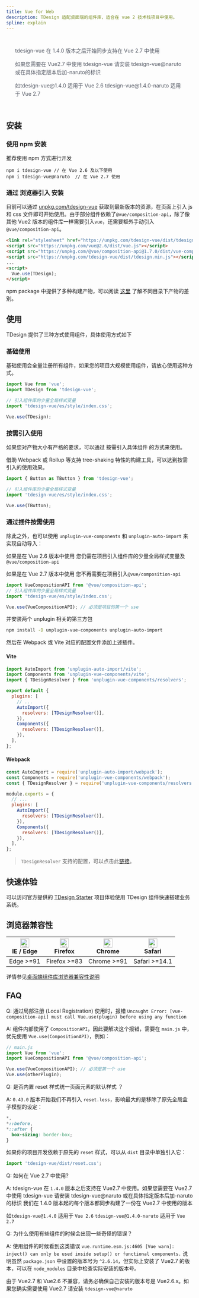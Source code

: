 ```yaml
---
title: Vue for Web
description: TDesign 适配桌面端的组件库，适合在 vue 2 技术栈项目中使用。
spline: explain
---
```


<div style="background: var(--td-warning-color-2); padding: 14px 24px; border-radius: 3px; color: #555a65; line-height: 22px">
  <p>tdesign-vue 在 1.4.0 版本之后开始同步支持在 Vue 2.7 中使用</p>
  <p>如果您需要在 Vue2.7 中使用 tdesign-vue 请安装 tdesign-vue@naruto 或在具体指定版本后加-naruto的标识
  <p>如tdesign-vue@1.4.0 适用于 Vue 2.6 tdesign-vue@1.4.0-naruto 适用于 Vue 2.7</p>
</div>

## 安装

### 使用 npm 安装

推荐使用 npm 方式进行开发

```shell
npm i tdesign-vue // 在 Vue 2.6 及以下使用
npm i tdesign-vue@naruto  // 在 Vue 2.7 使用
```

### 通过 浏览器引入 安装

目前可以通过 [unpkg.com/tdesign-vue](https://unpkg.com/tdesign-vue) 获取到最新版本的资源，在页面上引入 js 和 css 文件即可开始使用。由于部分组件依赖了`@vue/composition-api`，除了像其他 Vue2 版本的组件库一样需要引入`vue`，还需要额外手动引入`@vue/composition-api`。

```html
<link rel="stylesheet" href="https://unpkg.com/tdesign-vue/dist/tdesign.min.css" />
<script src="https://unpkg.com/vue@2.6/dist/vue.js"></script>
<script src="https://unpkg.com/@vue/composition-api@1.7.0/dist/vue-composition-api.prod.js"></script>
<script src="https://unpkg.com/tdesign-vue/dist/tdesign.min.js"></script>
...
<script>
  Vue.use(TDesign);
</script>
```

npm package 中提供了多种构建产物，可以阅读 [这里](https://github.com/Tencent/tdesign/blob/main/docs/develop-install.md) 了解不同目录下产物的差别。

## 使用

TDesign 提供了三种方式使用组件，具体使用方式如下

### 基础使用

基础使用会全量注册所有组件，如果您的项目大规模使用组件，请放心使用这种方式。

```js
import Vue from 'vue';
import TDesign from 'tdesign-vue';

// 引入组件库的少量全局样式变量
import 'tdesign-vue/es/style/index.css';

Vue.use(TDesign);
```

### 按需引入使用

如果您对产物大小有严格的要求，可以通过 按需引入具体组件 的方式来使用。

借助 Webpack 或 Rollup 等支持 tree-shaking 特性的构建工具，可以达到按需引入的使用效果。

```js
import { Button as TButton } from 'tdesign-vue';

// 引入组件库的少量全局样式变量
import 'tdesign-vue/es/style/index.css';

Vue.use(TButton);
```

### 通过插件按需使用

除此之外，也可以使用 `unplugin-vue-components` 和 `unplugin-auto-import` 来实现自动导入：

如果是在 Vue 2.6 版本中使用 您仍需在项目引入组件库的少量全局样式变量及`@vue/composition-api`

如果是在 Vue 2.7 版本中使用 您不再需要在项目引入`@vue/composition-api`

```js
import VueCompositionAPI from '@vue/composition-api';
// 引入组件库的少量全局样式变量
import 'tdesign-vue/es/style/index.css';

Vue.use(VueCompositionAPI); // 必须是项目的第一个 use
```

并安装两个 unplugin 相关的第三方包

```bash
npm install -D unplugin-vue-components unplugin-auto-import
```

然后在 Webpack 或 Vite 对应的配置文件添加上述插件。

#### Vite

```js
import AutoImport from 'unplugin-auto-import/vite';
import Components from 'unplugin-vue-components/vite';
import { TDesignResolver } from 'unplugin-vue-components/resolvers';

export default {
  plugins: [
    // ...
    AutoImport({
      resolvers: [TDesignResolver()],
    }),
    Components({
      resolvers: [TDesignResolver()],
    }),
  ],
};
```

#### Webpack

```js
const AutoImport = require('unplugin-auto-import/webpack');
const Components = require('unplugin-vue-components/webpack');
const { TDesignResolver } = require('unplugin-vue-components/resolvers');

module.exports = {
  // ...
  plugins: [
    AutoImport({
      resolvers: [TDesignResolver()],
    }),
    Components({
      resolvers: [TDesignResolver()],
    }),
  ],
};
```

> `TDesignResolver` 支持的配置，可以点击此[链接](https://github.com/antfu/unplugin-vue-components/blob/main/src/core/resolvers/tdesign.ts#L4)。

## 快速体验

可以访问官方提供的 [TDesign Starter](https://tdesign.tencent.com/starter/vue/) 项目体验使用 TDesign 组件快速搭建业务系统。

## 浏览器兼容性

| [<img src="https://raw.githubusercontent.com/alrra/browser-logos/master/src/edge/edge_48x48.png" alt="IE / Edge" width="24px" height="24px" />](http://godban.github.io/browsers-support-badges/)<br/> IE / Edge | [<img src="https://raw.githubusercontent.com/alrra/browser-logos/master/src/firefox/firefox_48x48.png" alt="Firefox" width="24px" height="24px" />](http://godban.github.io/browsers-support-badges/)<br/>Firefox | [<img src="https://raw.githubusercontent.com/alrra/browser-logos/master/src/chrome/chrome_48x48.png" alt="Chrome" width="24px" height="24px" />](http://godban.github.io/browsers-support-badges/)<br/>Chrome | [<img src="https://raw.githubusercontent.com/alrra/browser-logos/master/src/safari/safari_48x48.png" alt="Safari" width="24px" height="24px" />](http://godban.github.io/browsers-support-badges/)<br/>Safari |
| ---------------------------------------------------------------------------------------------------------------------------------------------------------------------------------------------------------------- | ----------------------------------------------------------------------------------------------------------------------------------------------------------------------------------------------------------------- | ------------------------------------------------------------------------------------------------------------------------------------------------------------------------------------------------------------- | ------------------------------------------------------------------------------------------------------------------------------------------------------------------------------------------------------------- |
| Edge >=91                                                                                                                                                                                                        | Firefox >=83                                                                                                                                                                                                      | Chrome >=91                                                                                                                                                                                                   | Safari >=14.1                                                                                                                                                                                                 |

详情参见[桌面端组件库浏览器兼容性说明](https://github.com/Tencent/tdesign/wiki/Browser-Compatibility)

## FAQ

Q: 通过局部注册 (Local Registration) 使用时，报错 `Uncaught Error: [vue-composition-api] must call Vue.use(plugin) before using any function`

A: 组件内部使用了 `CompositionAPI`，因此要解决这个报错，需要在 `main.js` 中，优先使用 `Vue.use(CompositionAPI)`，例如：

```js
// main.js
import Vue from 'vue';
import VueCompositionAPI from '@vue/composition-api';

Vue.use(VueCompositionAPI); // 必须是第一个 use
Vue.use(otherPlugin);
```

Q: 是否内置 reset 样式统一页面元素的默认样式 ？

A: `0.43.0` 版本开始我们不再引入 `reset.less`，影响最大的是移除了原先全局盒子模型的设定：

```css
*,
*::before,
*::after {
  box-sizing: border-box;
}
```

如果你的项目开发依赖于原先的 `reset` 样式，可以从 `dist` 目录中单独引入它：

```js
import 'tdesign-vue/dist/reset.css';
```

Q: 如何在 Vue 2.7 中使用?

A: tdesign-vue 在 `1.4.0` 版本之后支持在 Vue2.7 中使用。如果您需要在 Vue2.7 中使用 tdesign-vue 请安装 tdesign-vue@naruto 或在具体指定版本后加-naruto 的标识 我们在 1.4.0 版本起的每个版本都同步构建了一份在 Vue2.7 中使用的版本

如`tdesign-vue@1.4.0` 适用于 `Vue 2.6` `tdesign-vue@1.4.0-naruto` 适用于 `Vue 2.7`

Q: 为什么使用有些组件的时候会出现一些奇怪的错误？

A: 使用组件的时候看到这类错误 `vue.runtime.esm.js:4605 [Vue warn]: inject() can only be used inside setup() or functional components.` 说明虽然 `package.json` 中设置的版本号为 `^2.6.14`，但实际上安装了 Vue2.7 的版本，可以在 `node_modules` 目录中检查实际安装的版本号。

由于 Vue2.7 和 Vue2.6 不兼容，请务必确保自己安装的版本号是 Vue2.6.x。如果您确实需要使用 Vue2.7 请安装 `tdesign-vue@naruto`
